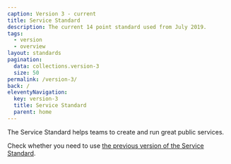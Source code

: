 ```yaml
---
caption: Version 3 - current
title: Service Standard
description: The current 14 point standard used from July 2019.
tags:
  - version
  - overview
layout: standards
pagination:
  data: collections.version-3
  size: 50
permalink: /version-3/
back: /
eleventyNavigation:
  key: version-3
  title: Service Standard
  parent: home
---
```


The Service Standard helps teams to create and run great public services.

Check whether you need to use [the previous version of the Service Standard](/version-2/).
